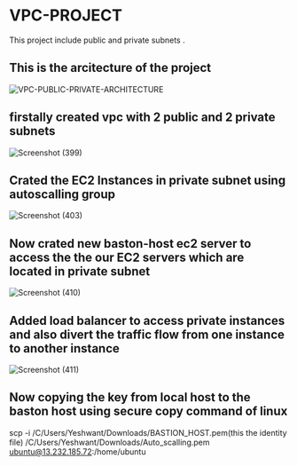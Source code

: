 # VPC-PROJECT
This project include public and private subnets .

## This is the arcitecture of the project


![VPC-PUBLIC-PRIVATE-ARCHITECTURE](https://github.com/Yeshwant-Jadhav/VPC-PROJECT/assets/153003135/4eef7556-42c5-4f80-93e2-e1e966dd6f40)



## firstally created vpc with 2 public and 2 private subnets


![Screenshot (399)](https://github.com/Yeshwant-Jadhav/VPC-PROJECT/assets/153003135/41e4d5af-b708-4a07-95f7-11ee28098134)

## Crated the EC2 Instances in private subnet using autoscalling group


![Screenshot (403)](https://github.com/Yeshwant-Jadhav/VPC-PROJECT/assets/153003135/eea368b1-d2a2-4f48-8015-fe8deeb55ccd)


## Now crated new baston-host ec2 server to access the the our EC2 servers which are located in private subnet


![Screenshot (410)](https://github.com/Yeshwant-Jadhav/VPC-PROJECT/assets/153003135/91d466d6-11b6-4608-9995-a3bea62ad840)

## Added load balancer to access private instances and also divert the traffic flow from one instance to another instance


![Screenshot (411)](https://github.com/Yeshwant-Jadhav/VPC-PROJECT/assets/153003135/ff6066c0-40e7-4e6d-be39-6617694f3344)


## Now copying the key from local host to the baston host using secure copy command of linux 

 scp -i /C/Users/Yeshwant/Downloads/BASTION_HOST.pem(this the identity file) /C/Users/Yeshwant/Downloads/Auto_scalling.pem ubuntu@13.232.185.72:/home/ubuntu        

